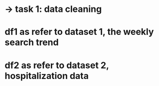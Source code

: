 # -> task 1: data cleaning
# df1 as refer to dataset 1, the weekly search trend
# df2 as refer to dataset 2, hospitalization data

